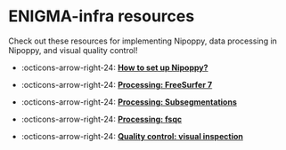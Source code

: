 # ENIGMA-infra resources

Check out these resources for implementing Nipoppy, data processing in Nipoppy, and visual quality control!

<div class="grid cards" markdown>

-   :octicons-arrow-right-24: [__How to set up Nipoppy?__](/docs/resources/how_to_guides/setting_up_nipoppy.md)

-   :octicons-arrow-right-24: [__Processing: FreeSurfer 7__](/docs/resources/how_to_guides/freesurfer7.md)

-   :octicons-arrow-right-24: [__Processing: Subsegmentations__](/docs/resources/how_to_guides/freesurfer_subseg.md)

-   :octicons-arrow-right-24: [__Processing: fsqc__](/docs/resources/how_to_guides/fsqc.md)

-   :octicons-arrow-right-24: [__Quality control: visual inspection__](/docs/resources/how_to_guides/qa_md)

</div>